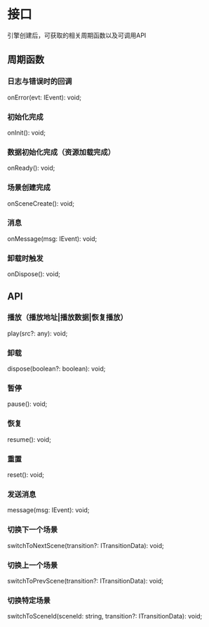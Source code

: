 # 接口

引擎创建后，可获取的相关周期函数以及可调用API

## 周期函数

### 日志与错误时的回调
onError(evt: IEvent): void;

### 初始化完成
onInit(): void;

### 数据初始化完成（资源加载完成）
onReady(): void;

### 场景创建完成
onSceneCreate(): void;

### 消息
onMessage(msg: IEvent): void;

### 卸载时触发
onDispose(): void;

## API

### 播放（播放地址|播放数据|恢复播放）
play(src?: any): void;

### 卸载
dispose(boolean?: boolean): void;

### 暂停
pause(): void;

### 恢复
resume(): void;

### 重置
reset(): void;

### 发送消息
message(msg: IEvent): void;

### 切换下一个场景
switchToNextScene(transition?: ITransitionData): void;

### 切换上一个场景
switchToPrevScene(transition?: ITransitionData): void;

### 切换特定场景
switchToSceneId(sceneId: string, transition?: ITransitionData): void;
